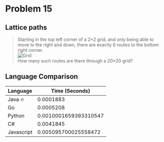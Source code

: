 # Problem 15

## Lattice paths

>Starting in the top left corner of a 2×2 grid, and only being able to move to the right and down, there are exactly 6 routes to the bottom right corner.    
> ![Grid](https://projecteuler.net/project/images/p015.png)  
>How many such routes are there through a 20×20 grid?  

## Language Comparison

| Language     | Time (Seconds)        |
| ------------ | --------------------- |
| Java 🔥      | 0.0001883             |
| Go           | 0.0005208             |
| Python       | 0.0010001659393310547 |
| C#           | 0.0041845             |
| Javascript   | 0.005095700025558472  |
